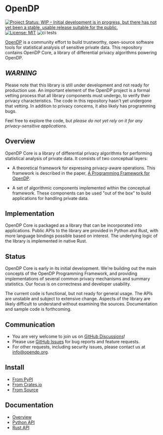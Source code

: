 # OpenDP
[![Project Status: WIP – Initial development is in progress, but there has not yet been a stable, usable release suitable for the public.](https://www.repostatus.org/badges/latest/wip.svg)](https://www.repostatus.org/#wip)
[![License: MIT](https://img.shields.io/badge/License-MIT-yellow.svg)](https://opensource.org/licenses/MIT)
![ci tests](https://github.com/opendp/opendp/actions/workflows/smoke-test.yml/badge.svg)

[OpenDP](https://opendp.org) is a community effort to build trustworthy, open-source software tools for statistical analysis of sensitive private data. This repository contains OpenDP Core, a library of differential privacy algorithms powering OpenDP.

## *WARNING*
Please note that this library is still under development and not ready for production use. An important element of the OpenDP project is a formal vetting process that all library components must undergo, to verify their privacy characteristics. The code in this repository hasn't yet undergone that vetting. In addition to privacy concerns, it also likely has programming bugs.

Feel free to explore the code, but *please do not yet rely on it for any privacy-sensitive applications*.

## Overview
OpenDP Core is a library of differential privacy algorithms for performing statistical analysis of private data. It consists of two conceptual layers:

* A theoretical framework for expressing privacy-aware operations. This framework is described in the paper,
[A Programming Framework for OpenDP](https://projects.iq.harvard.edu/files/opendp/files/opendp_programming_framework_11may2020_1_01.pdf).

* A set of algorithmic components implemented within the conceptual framework. These components can be used "out of the box" to build applications for handling private data.

## Implementation
OpenDP Core is packaged as a library that can be incorporated into applications. Public APIs to the library are provided in Python and Rust, with more language bindings possible based on interest. The underlying logic of the library is implemented in native Rust.

## Status
OpenDP Core is early in its initial development. We're building out the main concepts of the OpenDP Programming Framework, and providing implementations of several common privacy mechanisms and summary statistics. Our focus is on correctness and developer usability.

The current code is functional, but not ready for general usage. The APIs are unstable and subject to extensive change. Aspects of the library are likely difficult to understand without examining the sources. Documentation and sample code is forthcoming.

## Communication
- You are very welcome to join us on [GitHub Discussions](https://github.com/opendp/opendp/discussions)!
- Please use [GitHub Issues](https://github.com/opendp/opendp/issues) for bug reports and feature requests.
- For other requests, including security issues, please contact us at [info@opendp.org](mailto:info@opendp.org).


## Install
- [From PyPI](https://pypi.org/project/opendp/)
- [From Crates.io](https://crates.io/crates/opendp)
- [From Source](https://docs.opendp.org/en/latest/resources/dev-guide/general-logistics/dev-environment.html)

## Documentation
- [Overview](https://docs.opendp.org)
- [Python API](https://docs.opendp.org/en/latest/api/python/index.html)
- [Rust API](https://docs.rs/opendp/)
    
